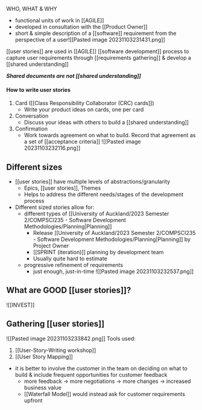 WHO, WHAT & WHY

- functional units of work in [[AGILE]]
- developed in consultation with the [[Product Owner]]
- short & simple description of a [[software]] requirement from the perspective of a user![[Pasted image 20231103231431.png]]

[[user stories]] are used in [[AGILE]] [[software development]] process to capture user requirements through [[requirements gathering]] & develop a [[shared understanding]]

***Shared documents are not [[shared understanding]]***

#### How to write user stories
1. Card ([[Class Responsibility Collaborator (CRC) cards]])
	- Write your product ideas on cards, one per card
2. Conversation
	- Discuss your ideas with others to build a [[shared understanding]]
3. Confirmation
	- Work towards agreement on what to build. Record that agreement as a set of [[acceptance criteria]]
![[Pasted image 20231103232116.png]]

## Different sizes
- [[user stories]] have multiple levels of abstractions/granularity
	- Epics, [[user stories]], Themes
	- Helps to address the different needs/stages of the development process
- Different sized stories allow for:
	- different types of [[University of Auckland/2023 Semester 2/COMPSCI235 - Software Development Methodologies/Planning|Planning]]
		- Release [[University of Auckland/2023 Semester 2/COMPSCI235 - Software Development Methodologies/Planning|Planning]] by Project Owner
		- [[SPRINT (iteration)]] planning by development team
		- Usually quite hard to estimate
	- progressive refinement of requirements
		- just enough, just-in-time
![[Pasted image 20231103232537.png]]

## What are GOOD [[user stories]]?
![[INVEST]]

## Gathering [[user stories]]
![[Pasted image 20231103233842.png]]
Tools used:
1. [[User-Story-Writing workshop]]
2. [[User Story Mapping]]

- it is better to involve the customer in the team on deciding on what to build & include frequent opportunities for customer feedback
	- more feedback $\rightarrow$ more negotiations $\rightarrow$ more changes $\rightarrow$ increased business value
	- [[Waterfall Model]] would instead ask for customer requirements upfront